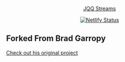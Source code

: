 <p align="center">
    <a
        href="https://jqq-streams.netlify.app"
        target="_blank"
        rel="noopener noreferrer"
    >
        JQQ Streams
    </a>
</p>

<p align="center">
    <a
        href="https://app.netlify.com/sites/bradgarropy/deploys"
        target="_blank"
        rel="noopener noreferrer"
    >
        <img
            src="https://api.netlify.com/api/v1/badges/600fa877-b0e3-4911-be49-12bbd8949849/deploy-status"
            alt="Netlify Status"
        >
    </a>
</p>

## Forked From Brad Garropy

[Check out his original project](https://github.com/bradgarropy/bg-codes)
 

